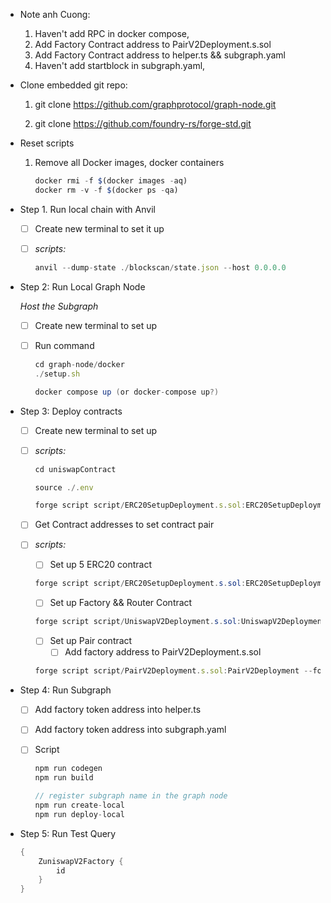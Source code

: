 - Note anh Cuong: 
    1. Haven't add RPC in docker compose, 
    2. Add Factory Contract address to PairV2Deployment.s.sol 
    3. Add Factory Contract address to helper.ts && subgraph.yaml
    4. Haven't add startblock in subgraph.yaml, 
    
- Clone embedded git repo:
    1. git clone https://github.com/graphprotocol/graph-node.git

    2. git clone https://github.com/foundry-rs/forge-std.git
- Reset scripts
    1. Remove all Docker images, docker containers
        
        ```jsx
        docker rmi -f $(docker images -aq)
        docker rm -v -f $(docker ps -qa)
        ```
        
    
- Step 1. Run local chain with Anvil
    - [ ]  Create new terminal to set it up
    - [ ]  *scripts:*
        
        ```jsx
        anvil --dump-state ./blockscan/state.json --host 0.0.0.0
        ```
        
- Step 2: Run Local Graph Node
    
    *Host the Subgraph* 
    
    - [ ]  Create new terminal to set up
    - [ ]  Run command
        
        ```jsx
        cd graph-node/docker
        ./setup.sh
        ```
        
        ```java
        docker compose up (or docker-compose up?)
        ```
        
- Step 3: Deploy contracts
    - [ ]  Create new terminal to set up
    - [ ]  *scripts:*
        
        ```jsx
        cd uniswapContract
        
        source ./.env 
        
        forge script script/ERC20SetupDeployment.s.sol:ERC20SetupDeployment --fork-url $FORK_URL --broadcast --private-key $PRIVATE_KEY 
        ```
        
    - [ ]  Get Contract addresses to set contract pair
    - [ ]  *scripts:*
        - [ ]  Set up 5 ERC20 contract
        
        ```java
        forge script script/ERC20SetupDeployment.s.sol:ERC20SetupDeployment --fork-url $FORK_URL --broadcast --private-key $PRIVATE_KEY
        ```
        
        - [ ]  Set up Factory && Router Contract
        
        ```java
        forge script script/UniswapV2Deployment.s.sol:UniswapV2Deployment --fork-url $FORK_URL --broadcast --private-key $PRIVATE_KEY
        ```
        
        - [ ]  Set up Pair contract
            - [ ]  Add factory address to PairV2Deployment.s.sol
        
        ```jsx
        forge script script/PairV2Deployment.s.sol:PairV2Deployment --fork-url $FORK_URL --broadcast --private-key $PRIVATE_KEY
        ```
        
- Step 4: Run Subgraph
    - [ ]  Add factory token address into helper.ts
    - [ ]  Add factory token address into subgraph.yaml
    - [ ]  Script
        
        ```jsx
        npm run codegen
        npm run build
        
        // register subgraph name in the graph node
        npm run create-local
        npm run deploy-local
        ```
- Step 5: Run Test Query
    
    ```java
    {
    	ZuniswapV2Factory {
    		id
    	}
    }
    ```